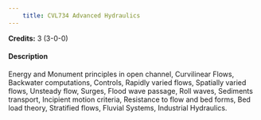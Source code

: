 ```yaml
---
    title: CVL734 Advanced Hydraulics
---
```

**Credits:** 3 (3-0-0)



#### Description 
Energy and Monument principles in open channel, Curvilinear Flows, Backwater computations, Controls, Rapidly varied flows, Spatially varied flows, Unsteady flow, Surges, Flood wave passage, Roll waves, Sediments transport, Incipient motion criteria, Resistance to flow and bed forms, Bed load theory, Stratified flows, Fluvial Systems, Industrial Hydraulics.